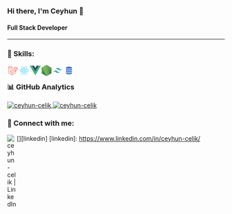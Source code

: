 ### Hi there, I'm Ceyhun 👋

#### Full Stack Developer

---

### 🌟 Skills:

<img align="left" alt="Laravel" width="26px" src="https://raw.githubusercontent.com/github/explore/main/topics/laravel/laravel.png" />
<img align="left" alt="React" width="26px" src="https://raw.githubusercontent.com/github/explore/80688e429a7d4ef2fca1e82350fe8e3517d3494d/topics/react/react.png" />
<img align="left" alt="Vue" width="26px" src="https://raw.githubusercontent.com/github/explore/80688e429a7d4ef2fca1e82350fe8e3517d3494d/topics/vue/vue.png" />
<img align="left" alt="Node.js" width="26px" src="https://raw.githubusercontent.com/github/explore/80688e429a7d4ef2fca1e82350fe8e3517d3494d/topics/nodejs/nodejs.png" />
<img align="left" alt="Tailwind CSS" width="26px" src="https://raw.githubusercontent.com/github/explore/80688e429a7d4ef2fca1e82350fe8e3517d3494d/topics/tailwind/tailwind.png" />
<img align="left" alt="SQL" width="26px" src="https://raw.githubusercontent.com/github/explore/80688e429a7d4ef2fca1e82350fe8e3517d3494d/topics/sql/sql.png" />

<br />

### 📊 GitHub Analytics

<a href="https://github.com/ceyhun-celik">
  <img height="180em" align="center" src="https://github-readme-stats.vercel.app/api?username=ceyhun-celik&show_icons=true&locale=en&theme=algolia&include_all_commits=true&count_private=true" alt="ceyhun-celik"/>
  <img height="180em" align="center" src="https://github-readme-stats.vercel.app/api/top-langs?username=ceyhun-celik&show_icons=true&locale=en&layout=compact&langs_count=8&theme=algolia" alt="ceyhun-celik"/>
</a>

<br />

### 📲 Connect with me:
[<img align="left" alt="ceyhun-celik | LinkedIn" width="22px" src="https://cdn.jsdelivr.net/npm/simple-icons@v3/icons/linkedin.svg" />][linkedin]
[linkedin]: https://www.linkedin.com/in/ceyhun-celik/
